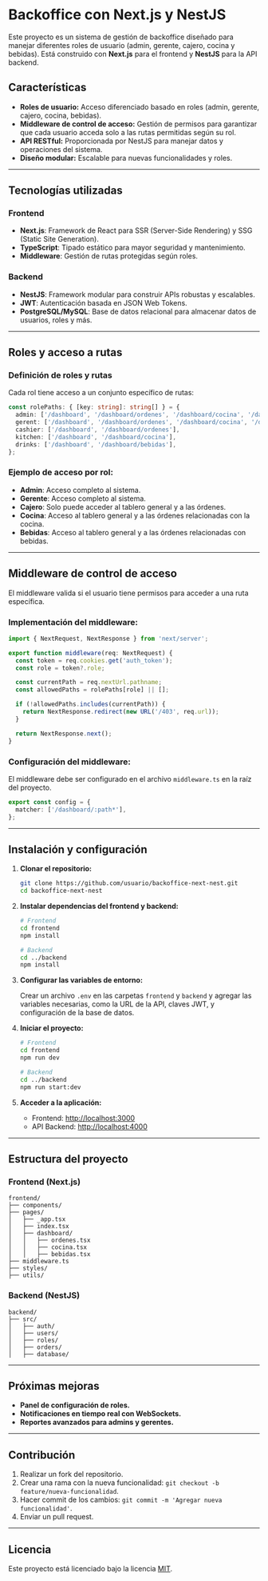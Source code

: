 

# Backoffice con Next.js y NestJS

Este proyecto es un sistema de gestión de backoffice diseñado para manejar diferentes roles de usuario (admin, gerente, cajero, cocina y bebidas). Está construido con **Next.js** para el frontend y **NestJS** para la API backend.

## Características

- **Roles de usuario:** Acceso diferenciado basado en roles (admin, gerente, cajero, cocina, bebidas).
- **Middleware de control de acceso:** Gestión de permisos para garantizar que cada usuario acceda solo a las rutas permitidas según su rol.
- **API RESTful:** Proporcionada por NestJS para manejar datos y operaciones del sistema.
- **Diseño modular:** Escalable para nuevas funcionalidades y roles.

---

## Tecnologías utilizadas

### Frontend
- **Next.js**: Framework de React para SSR (Server-Side Rendering) y SSG (Static Site Generation).
- **TypeScript**: Tipado estático para mayor seguridad y mantenimiento.
- **Middleware**: Gestión de rutas protegidas según roles.

### Backend
- **NestJS**: Framework modular para construir APIs robustas y escalables.
- **JWT**: Autenticación basada en JSON Web Tokens.
- **PostgreSQL/MySQL**: Base de datos relacional para almacenar datos de usuarios, roles y más.

---

## Roles y acceso a rutas

### Definición de roles y rutas

Cada rol tiene acceso a un conjunto específico de rutas:

```typescript
const rolePaths: { [key: string]: string[] } = {
  admin: ['/dashboard', '/dashboard/ordenes', '/dashboard/cocina', '/dashboard/bebidas', '/dashboard/back'],
  gerent: ['/dashboard', '/dashboard/ordenes', '/dashboard/cocina', '/dashboard/bebidas', '/dashboard/back'],
  cashier: ['/dashboard', '/dashboard/ordenes'],
  kitchen: ['/dashboard', '/dashboard/cocina'],
  drinks: ['/dashboard', '/dashboard/bebidas'],
};
```

### Ejemplo de acceso por rol:

- **Admin**: Acceso completo al sistema.
- **Gerente**: Acceso completo al sistema.
- **Cajero**: Solo puede acceder al tablero general y a las órdenes.
- **Cocina**: Acceso al tablero general y a las órdenes relacionadas con la cocina.
- **Bebidas**: Acceso al tablero general y a las órdenes relacionadas con bebidas.

---

## Middleware de control de acceso

El middleware valida si el usuario tiene permisos para acceder a una ruta específica.

### Implementación del middleware:

```typescript
import { NextRequest, NextResponse } from 'next/server';

export function middleware(req: NextRequest) {
  const token = req.cookies.get('auth_token');
  const role = token?.role;

  const currentPath = req.nextUrl.pathname;
  const allowedPaths = rolePaths[role] || [];

  if (!allowedPaths.includes(currentPath)) {
    return NextResponse.redirect(new URL('/403', req.url));
  }

  return NextResponse.next();
}
```

### Configuración del middleware:

El middleware debe ser configurado en el archivo `middleware.ts` en la raíz del proyecto.

```typescript
export const config = {
  matcher: ['/dashboard/:path*'],
};
```

---

## Instalación y configuración

1. **Clonar el repositorio:**

   ```bash
   git clone https://github.com/usuario/backoffice-next-nest.git
   cd backoffice-next-nest
   ```

2. **Instalar dependencias del frontend y backend:**

   ```bash
   # Frontend
   cd frontend
   npm install

   # Backend
   cd ../backend
   npm install
   ```

3. **Configurar las variables de entorno:**

   Crear un archivo `.env` en las carpetas `frontend` y `backend` y agregar las variables necesarias, como la URL de la API, claves JWT, y configuración de la base de datos.

4. **Iniciar el proyecto:**

   ```bash
   # Frontend
   cd frontend
   npm run dev

   # Backend
   cd ../backend
   npm run start:dev
   ```

5. **Acceder a la aplicación:**

   - Frontend: [http://localhost:3000](http://localhost:3000)
   - API Backend: [http://localhost:4000](http://localhost:4000)

---

## Estructura del proyecto

### Frontend (Next.js)

```
frontend/
├── components/
├── pages/
│   ├── _app.tsx
│   ├── index.tsx
│   ├── dashboard/
│   │   ├── ordenes.tsx
│   │   ├── cocina.tsx
│   │   ├── bebidas.tsx
├── middleware.ts
├── styles/
├── utils/
```

### Backend (NestJS)

```
backend/
├── src/
│   ├── auth/
│   ├── users/
│   ├── roles/
│   ├── orders/
│   ├── database/
```

---

## Próximas mejoras

- **Panel de configuración de roles.**
- **Notificaciones en tiempo real con WebSockets.**
- **Reportes avanzados para admins y gerentes.**

---

## Contribución

1. Realizar un fork del repositorio.
2. Crear una rama con la nueva funcionalidad: `git checkout -b feature/nueva-funcionalidad`.
3. Hacer commit de los cambios: `git commit -m 'Agregar nueva funcionalidad'`.
4. Enviar un pull request.

---

## Licencia

Este proyecto está licenciado bajo la licencia [MIT](LICENSE).  

